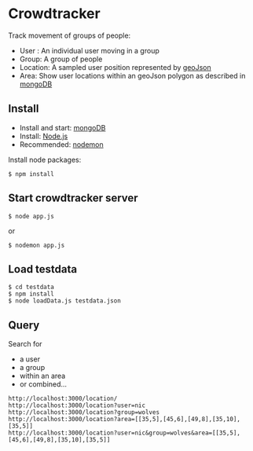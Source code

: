 # Crowdtracker

Track movement of groups of people:

* User : An individual user moving in a group
* Group: A group of people
* Location: A sampled user position represented by [geoJson](http://geojson.org/)
* Area: Show user locations within an geoJson polygon as described in [mongoDB](http://docs.mongodb.org/manual/core/2dsphere/)

## Install

* Install and start: [mongoDB](http://www.mongodb.org) 
* Install: [Node.js](http://nodejs.org)
* Recommended: [nodemon](http://nodemon.io)

Install node packages:

```
$ npm install
```


## Start crowdtracker server

```
$ node app.js
```
or

```
$ nodemon app.js
```


## Load testdata

```
$ cd testdata
$ npm install
$ node loadData.js testdata.json
```


## Query

Search for

* a user
* a group
* within an area
* or combined...

```
http://localhost:3000/location/
http://localhost:3000/location?user=nic
http://localhost:3000/location?group=wolves
http://localhost:3000/location?area=[[35,5],[45,6],[49,8],[35,10],[35,5]]
http://localhost:3000/location?user=nic&group=wolves&area=[[35,5],[45,6],[49,8],[35,10],[35,5]]
```


 

